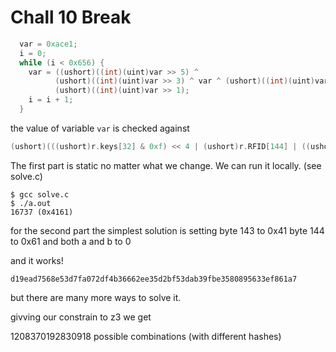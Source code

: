 # Chall 10 Break

```c
  var = 0xace1;
  i = 0;
  while (i < 0x656) {
    var = ((ushort)((int)(uint)var >> 5) ^
          (ushort)((int)(uint)var >> 3) ^ var ^ (ushort)((int)(uint)var >> 2)) << 0xf |
          (ushort)((int)(uint)var >> 1);
    i = i + 1;
  }
```

the value of variable `var` is checked  against 
```c
(ushort)(((ushort)r.keys[32] & 0xf) << 4 | (ushort)r.RFID[144] | ((ushort)r.RFID[143] | (ushort)r.keys[32] & 0xf0) << 8) 
```
The first part is static no matter what we change. We can run it locally. (see solve.c)


```
$ gcc solve.c
$ ./a.out
16737 (0x4161)
```

for the second part the simplest solution is setting
byte 143 to 0x41
byte 144 to 0x61
and both a and b to 0


and it works!
```
d19ead7568e53d7fa072df4b36662ee35d2bf53dab39fbe3580895633ef861a7
```

but there are many more ways to solve it.

givving our constrain to z3 we get 

1208370192830918 possible combinations (with different hashes)







